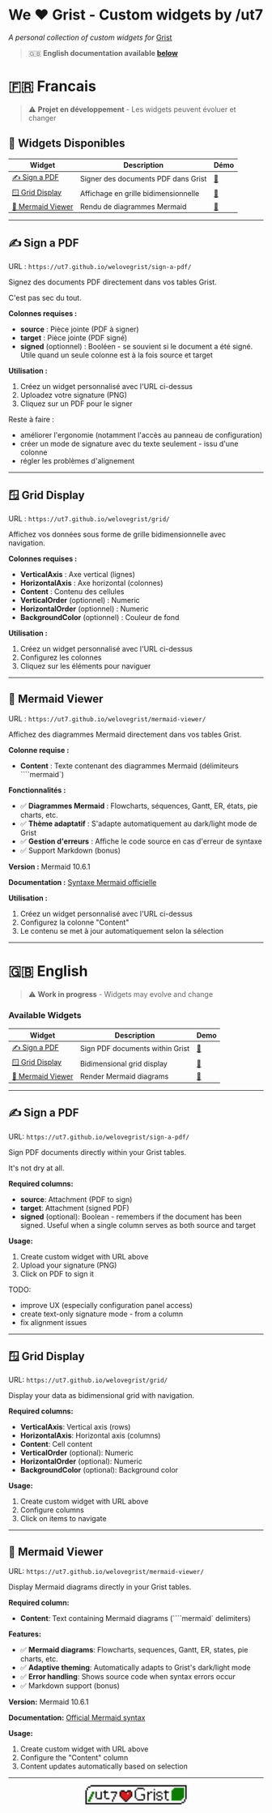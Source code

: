 # We ❤️ Grist - Custom widgets by /ut7
*A personal collection of custom widgets for* [Grist](https://www.getgrist.com/)

> 🇬🇧 **English documentation available [below](#-english)**  

# 🇫🇷 Francais

>⚠️ **Projet en développement** - Les widgets peuvent évoluer et changer  

## 🧩 Widgets Disponibles

| Widget | Description | Démo |
|--------|-------------|------|
| [✍️ Sign a PDF](#sign-a-pdf) | Signer des documents PDF dans Grist | [🔗](https://ut7.getgrist.com/2g8wDt9wsPHA/exemple-de-signature-dun-document-SHARED/) |
| [🪟 Grid Display](#grid-display) | Affichage en grille bidimensionnelle | [🔗](https://ut7.getgrist.com/mnN6xDU3ueUi/Grid-widget-demo-SHARED) |
| [🐠 Mermaid Viewer](#mermaid-viewer) | Rendu de diagrammes Mermaid | [🔗](https://ut7.getgrist.com/w1KH9AFGU2TH/mermaid-widget-demo-SHARED) |

---

## ✍️ Sign a PDF

URL : `https://ut7.github.io/welovegrist/sign-a-pdf/`

Signez des documents PDF directement dans vos tables Grist.

C'est pas sec du tout.

**Colonnes requises :**
- **source** : Pièce jointe (PDF à signer)
- **target** : Pièce jointe (PDF signé)
- **signed** (optionnel) : Booléen - se souvient si le document a été signé. Utile quand un seule colonne est à la fois source et target

**Utilisation :**
1. Créez un widget personnalisé avec l'URL ci-dessus
2. Uploadez votre signature (PNG)
3. Cliquez sur un PDF pour le signer

Reste à faire :
- améliorer l'ergonomie (notamment l'accès au panneau de configuration)
- créer un mode de signature avec du texte seulement - issu d'une colonne
- régler les problèmes d'alignement

---

## 🪟 Grid Display

URL : `https://ut7.github.io/welovegrist/grid/`

Affichez vos données sous forme de grille bidimensionnelle avec navigation.

**Colonnes requises :**
- **VerticalAxis** : Axe vertical (lignes)
- **HorizontalAxis** : Axe horizontal (colonnes)
- **Content** : Contenu des cellules
- **VerticalOrder** (optionnel) : Numeric
- **HorizontalOrder** (optionnel) : Numeric
- **BackgroundColor** (optionnel) : Couleur de fond

**Utilisation :**
1. Créez un widget personnalisé avec l'URL ci-dessus
2. Configurez les colonnes
3. Cliquez sur les éléments pour naviguer

---

## 🐠 Mermaid Viewer

URL : `https://ut7.github.io/welovegrist/mermaid-viewer/`

Affichez des diagrammes Mermaid directement dans vos tables Grist.

**Colonne requise :**
- **Content** : Texte contenant des diagrammes Mermaid (délimiteurs ````mermaid`)

**Fonctionnalités :**
- ✅ **Diagrammes Mermaid** : Flowcharts, séquences, Gantt, ER, états, pie charts, etc.
- ✅ **Thème adaptatif** : S'adapte automatiquement au dark/light mode de Grist
- ✅ **Gestion d'erreurs** : Affiche le code source en cas d'erreur de syntaxe
- ✅ Support Markdown (bonus)

**Version :** Mermaid 10.6.1

**Documentation :** [Syntaxe Mermaid officielle](https://mermaid.js.org/intro/syntax-reference.html)

**Utilisation :**
1. Créez un widget personnalisé avec l'URL ci-dessus
2. Configurez la colonne "Content"
3. Le contenu se met à jour automatiquement selon la sélection

---

# 🇬🇧 English

> ⚠️ **Work in progress** - Widgets may evolve and change

### Available Widgets

| Widget | Description | Demo |
|--------|-------------|------|
| [✍️ Sign a PDF](#sign-a-pdf-1) | Sign PDF documents within Grist | [🔗](https://ut7.getgrist.com/2g8wDt9wsPHA/exemple-de-signature-dun-document-SHARED/) |
| [🪟 Grid Display](#grid-display-1) | Bidimensional grid display | [🔗](https://ut7.getgrist.com/mnN6xDU3ueUi/Grid-widget-demo-SHARED) |
| [🐠 Mermaid Viewer](#mermaid-viewer-1) | Render Mermaid diagrams | [🔗](https://ut7.getgrist.com/w1KH9AFGU2TH/mermaid-widget-demo-SHARED) |

---

## ✍️ Sign a PDF

URL: `https://ut7.github.io/welovegrist/sign-a-pdf/`

Sign PDF documents directly within your Grist tables.

It's not dry at all.

**Required columns:**
- **source**: Attachment (PDF to sign)
- **target**: Attachment (signed PDF)
- **signed** (optional): Boolean - remembers if the document has been signed. Useful when a single column serves as both source and target

**Usage:**
1. Create custom widget with URL above
2. Upload your signature (PNG)
3. Click on PDF to sign it

TODO:
- improve UX (especially configuration panel access)
- create text-only signature mode - from a column
- fix alignment issues

---

## 🪟 Grid Display

URL: `https://ut7.github.io/welovegrist/grid/`

Display your data as bidimensional grid with navigation.

**Required columns:**
- **VerticalAxis**: Vertical axis (rows)
- **HorizontalAxis**: Horizontal axis (columns)
- **Content**: Cell content
- **VerticalOrder** (optional): Numeric
- **HorizontalOrder** (optional): Numeric
- **BackgroundColor** (optional): Background color

**Usage:**
1. Create custom widget with URL above
2. Configure columns
3. Click on items to navigate

---

## 🐠 Mermaid Viewer

URL: `https://ut7.github.io/welovegrist/mermaid-viewer/`

Display Mermaid diagrams directly in your Grist tables.

**Required column:**
- **Content**: Text containing Mermaid diagrams (````mermaid` delimiters)

**Features:**
- ✅ **Mermaid diagrams**: Flowcharts, sequences, Gantt, ER, states, pie charts, etc.
- ✅ **Adaptive theming**: Automatically adapts to Grist's dark/light mode
- ✅ **Error handling**: Shows source code when syntax errors occur
- ✅ Markdown support (bonus)

**Version:** Mermaid 10.6.1

**Documentation:** [Official Mermaid syntax](https://mermaid.js.org/intro/syntax-reference.html)

**Usage:**
1. Create custom widget with URL above
2. Configure the "Content" column
3. Content updates automatically based on selection

---

<p align="center">
  <a href="https://github.com/ut7/">
    <img src="sign-a-pdf/ut7_loves_grist.png" alt="/ut7 loves Grist" width="200">
  </a>
</p>
